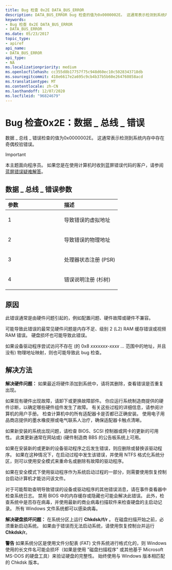 ```yaml
---
title: Bug 检查 0x2E DATA_BUS_ERROR
description: DATA_BUS_ERROR bug 检查的值为0x0000002E。 这通常表示检测到系统内存中存在奇偶校验错误。
keywords:
- Bug 检查 0x2E DATA_BUS_ERROR
- DATA_BUS_ERROR
ms.date: 05/23/2017
topic_type:
- apiref
api_name:
- DATA_BUS_ERROR
api_type:
- NA
ms.localizationpriority: medium
ms.openlocfilehash: cc355d8b17757f75c948d60ec10c5028343718db
ms.sourcegitcommit: 418e6617e2a695c9cb4b37b5b60e264760858acd
ms.translationtype: MT
ms.contentlocale: zh-CN
ms.lasthandoff: 12/07/2020
ms.locfileid: "96824679"
---
```

# <a name="bug-check-0x2e-data_bus_error"></a>Bug 检查0x2E：数据 \_ 总线 \_ 错误


数据 \_ 总线 \_ 错误检查的值为0x0000002E。 这通常表示检测到系统内存中存在奇偶校验错误。

> [!IMPORTANT]
> 本主题面向程序员。 如果您是在使用计算机时收到蓝屏错误代码的客户，请参阅[蓝屏错误疑难解答](https://www.windows.com/stopcode)。


## <a name="data_bus_error-parameters"></a>数据 \_ 总线 \_ 错误参数


<table>
<colgroup>
<col width="50%" />
<col width="50%" />
</colgroup>
<thead>
<tr class="header">
<th align="left">参数</th>
<th align="left">描述</th>
</tr>
</thead>
<tbody>
<tr class="odd">
<td align="left"><p>1</p></td>
<td align="left"><p>导致错误的虚拟地址</p></td>
</tr>
<tr class="even">
<td align="left"><p>2</p></td>
<td align="left"><p>导致错误的物理地址</p></td>
</tr>
<tr class="odd">
<td align="left"><p>3</p></td>
<td align="left"><p>处理器状态注册 (PSR) </p></td>
</tr>
<tr class="even">
<td align="left"><p>4</p></td>
<td align="left"><p>错误说明注册 (杉树) </p></td>
</tr>
</tbody>
</table>

 

<a name="cause"></a>原因
-----

此错误通常是由硬件问题引起的，例如配置问题、硬件故障或硬件不兼容。

可能导致此错误的最常见硬件问题是内存不足、级别 2 (L2) RAM 缓存错误或视频 RAM 错误。 硬盘损坏也可能导致此错误。

如果设备驱动程序尝试访问不存在 (的 0x8 *xxxxxxx-xxxx ...* 范围中的地址，并且没有) 物理地址映射，则也可能导致此 bug 检查。

<a name="resolution"></a>解决方法
----------

**解决硬件问题：** 如果最近将硬件添加到系统中，请将其删除，查看错误是否重复出现。

如果现有硬件出现故障，请卸下或更换故障部件。 你应运行系统制造商提供的硬件诊断，以确定哪些硬件组件发生了故障。 有关这些过程的详细信息，请参阅计算机的用户手册。 检查计算机中的所有适配器卡是否都已正确安装。 使用电子用品商店提供的墨水橡皮擦或电气联系人治疗，确保适配器卡触点清晰。

如果新安装的系统出现问题，请检查 BIOS、SCSI 控制器或网卡的更新的可用性。 此类更新通常在网站或)  (硬件制造商 BBS 的公告板系统上可用。

如果在安装新的或更新的设备驱动程序之后发生错误，则应删除或替换该驱动程序。 如果在这种情况下，在启动过程中发生该错误，并使用 NTFS 格式化系统分区，则可以使用安全模式来重命名或删除有故障的驱动程序。

如果在安全模式下使用驱动程序作为系统启动过程的一部分，则需要使用恢复控制台启动计算机才能访问该文件。

对于可能帮助查明导致错误的设备或驱动程序的其他错误消息，请在事件查看器中检查系统日志。 禁用 BIOS 中的内存缓存或隐藏也可能会解决此错误。 此外，检查系统中是否存在病毒，并使用最新的商业病毒扫描软件来检查硬盘的主启动记录。 所有 Windows 文件系统都可以感染病毒。

**解决硬盘损坏问题：** 在系统分区上运行 **Chkdsk/f/r** 。 在磁盘扫描开始之前，必须重新启动系统。 如果由于错误而无法启动系统，请使用恢复控制台并运行 **Chkdsk/r**。

**警告**   如果系统分区是使用文件分配表 (FAT) 文件系统进行格式化的，则 Windows 使用的长文件名可能会损坏（如果是使用 "磁盘扫描程序" 或其他基于 Microsoft MS-DOS 的硬盘工具）来验证硬盘的完整性。 始终使用与 Windows 版本相匹配的 Chkdsk 版本。

 

 

 




